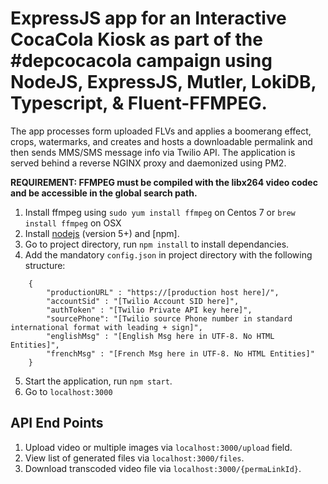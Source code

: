 # ExpressJS app for an Interactive CocaCola Kiosk as part of the #depcocacola campaign using NodeJS, ExpressJS, Mutler, LokiDB, Typescript, & Fluent-FFMPEG. 

The app processes form uploaded FLVs and applies a boomerang effect, crops, watermarks, and creates and hosts a downloadable permalink and then sends MMS/SMS message info via Twilio API. The application is served behind a reverse NGINX proxy and daemonized using PM2.  

**REQUIREMENT: FFMPEG must be compiled with the libx264 video codec and be accessible in the global search path.**



1. Install ffmpeg using `sudo yum install ffmpeg` on Centos 7 or `brew install ffmpeg` on OSX
2. Install [nodejs](https://nodejs.org/en/) (version 5+) and [npm].
3. Go to project directory, run `npm install` to install dependancies.
4. Add the mandatory `config.json` in project directory with the following structure:
```
    {
        "productionURL" : "https://[production host here]/",
        "accountSid" : "[Twilio Account SID here]",
        "authToken" : "[Twilio Private API key here]",
        "sourcePhone": "[Twilio source Phone number in standard international format with leading + sign]",
        "englishMsg" : "[English Msg here in UTF-8. No HTML Entities]",
        "frenchMsg" : "[French Msg here in UTF-8. No HTML Entities]"
    }
```
5. Start the application, run `npm start`.
6. Go to `localhost:3000`

## API End Points

1. Upload video or multiple images via `localhost:3000/upload` field.
2. View list of generated files via `localhost:3000/files`.
3. Download transcoded video file via `localhost:3000/{permaLinkId}`.


